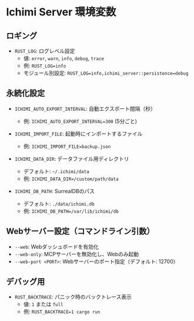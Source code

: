 # Ichimi Server 環境変数

## ロギング
- `RUST_LOG`: ログレベル設定
  - 値: `error`, `warn`, `info`, `debug`, `trace`
  - 例: `RUST_LOG=info`
  - モジュール別設定: `RUST_LOG=info,ichimi_server::persistence=debug`

## 永続化設定
- `ICHIMI_AUTO_EXPORT_INTERVAL`: 自動エクスポート間隔（秒）
  - 例: `ICHIMI_AUTO_EXPORT_INTERVAL=300` (5分ごと)
  
- `ICHIMI_IMPORT_FILE`: 起動時にインポートするファイル
  - 例: `ICHIMI_IMPORT_FILE=backup.json`

- `ICHIMI_DATA_DIR`: データファイル用ディレクトリ
  - デフォルト: `~/.ichimi/data`
  - 例: `ICHIMI_DATA_DIR=/custom/path/data`

- `ICHIMI_DB_PATH`: SurrealDBのパス
  - デフォルト: `./data/ichimi.db`
  - 例: `ICHIMI_DB_PATH=/var/lib/ichimi/db`

## Webサーバー設定（コマンドライン引数）
- `--web`: Webダッシュボードを有効化
- `--web-only`: MCPサーバーを無効化し、Webのみ起動
- `--web-port <PORT>`: Webサーバーのポート指定（デフォルト: 12700）

## デバッグ用
- `RUST_BACKTRACE`: パニック時のバックトレース表示
  - 値: `1` または `full`
  - 例: `RUST_BACKTRACE=1 cargo run`